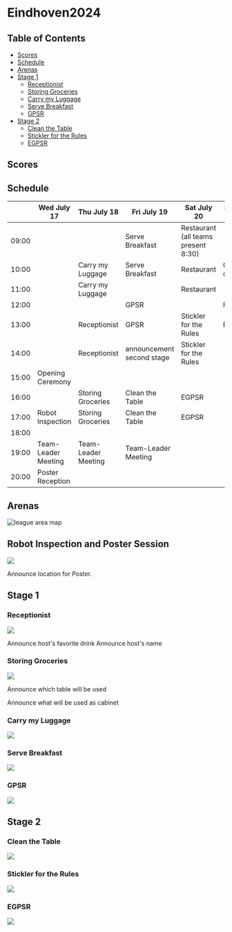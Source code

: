 # Eindhoven2024

## Table of Contents

- [Scores](#scores)
- [Schedule](#schedule)
- [Arenas](#arenas)
- [Stage 1](#stage-1)
    + [Receptionist](#receptionist)
    + [Storing Groceries](#storing-groceries)
    + [Carry my Luggage](#carry-my-luggage)
    + [Serve Breakfast](#serve-breakfast)
    + [GPSR](#gpsr)
- [Stage 2](#stage-2)
    + [Clean the Table](#clean-the-table)
    + [Stickler for the Rules](#stickler-for-the-rules)
    + [EGPSR](#egpsr)

## Scores
<!--
Team rankings and total scores from stage 1 and stage 2

OPL

|     | Team Name (ranking) | Total scores (stage 1 and 2) |
| --- | ------------------- | ---------------------------- |
| 1   |                     |                              |
| 2   |                     |                              |
| 3   |                     |                              |
| 4   |                     |                              |
| 5   |                     |                              |
| 6   |                     |                              |
| 7   |                     |                              |
| 8   |                     |                              |
| 9   |                     |                              |
| 10  |                     |                              |
| 11  |                     |                              |
| 12  |                     |                              |
| 13  |                     |                              |
| 14  |                     |                              |
| 15  |                     |                              |

DSPL

|     | Team name (ranking) | Total score (stage 1 and 2) |
| --- | ------------------- | --------------------------- |
| 1   |                     |                             |
| 2   |                     |                             |
| 3   |                     |                             |
| 4   |                     |                             |
| 5   |                     |                             |
| 6   |                     |                             |
| 7   |                     |                             |
| 8   |                     |                             |
| 9   |                     |                             |
| 10  |                     |                             |
| 11  |                     |                             |

SSPL

|     | Team name (ranking) | Stage 1 + 2 points |
| --- | ------------------- | ------------------ |
| 1   |                     |                    |
| 2   |                     |                    |
| 3   |                     |                    |
| 4   |                     |                    |
-->



## Schedule

|       | Wed July 17         | Thu July 18         | Fri July 19               | Sat July 20                         | Sun July 21    |
| ----- | ------------------- | ------------------- | ------------------------- | ----------------------------------- | -------------- |
| 09:00 |                     |                     | Serve Breakfast           | Restaurant (all teams present 8:30) |                |
| 10:00 |                     | Carry my Luggage    | Serve Breakfast           | Restaurant                          | Open challenge |
| 11:00 |                     | Carry my Luggage    |                           | Restaurant                          |                |
| 12:00 |                     |                     | GPSR                      |                                     | Final          |
| 13:00 |                     | Receptionist        | GPSR                      | Stickler for the Rules              | Final          |
| 14:00 |                     | Receptionist        | announcement second stage | Stickler for the Rules              |                |
| 15:00 | Opening Ceremony    |                     |                           |                                     |                |
| 16:00 |                     | Storing Groceries   | Clean the Table           | EGPSR                               |                |
| 17:00 | Robot Inspection    | Storing Groceries   | Clean the Table           | EGPSR                               |                |
| 18:00 |                     |                     |                           |                                     |                |
| 19:00 | Team-Leader Meeting | Team-Leader Meeting | Team-Leader Meeting       |                                     |                |
| 20:00 | Poster Reception    |                     |                           |                                     |                |

## Arenas

![league area map](maps/league_area_map.png)

## Robot Inspection and Poster Session
![](maps/map_robot_inspection.png)

Announce location for Poster.

## Stage 1

### Receptionist
![](maps/stage_one/map_receptionist.png)

Announce host's favorite drink
Announce host's name

### Storing Groceries
![](maps/stage_one/map_storing_groceries.png)

Announce which table will be used

Announce what will be used as cabinet

### Carry my Luggage
![](maps/stage_one/map_carry_my_luggage.png)

### Serve Breakfast
![](maps/stage_one/map_serve_breakfast.png)

### GPSR
![](maps/stage_one/map_gpsr.png)

## Stage 2

### Clean the Table
![](maps/stage_two/map_clean_the_table.png)

### Stickler for the Rules
![](maps/stage_two/map_stickler_for_the_rules.png)

### EGPSR
![](maps/stage_two/map_egpsr.png)


